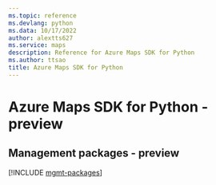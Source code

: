 ```yaml
---
ms.topic: reference
ms.devlang: python
ms.data: 10/17/2022
author: alextts627
ms.service: maps
description: Reference for Azure Maps SDK for Python
ms.author: ttsao
title: Azure Maps SDK for Python
---
```

# Azure Maps SDK for Python - preview

## Management packages - preview
[!INCLUDE [mgmt-packages](maps-mgmt-index.md)]
